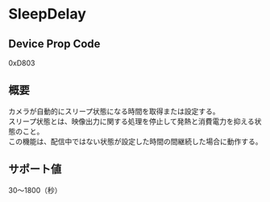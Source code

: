 # SleepDelay

## Device Prop Code

0xD803

## 概要

カメラが自動的にスリープ状態になる時間を取得または設定する。<BR>
スリープ状態とは、映像出力に関する処理を停止して発熱と消費電力を抑える状態のこと。<BR>
この機能は、配信中ではない状態が設定した時間の間継続した場合に動作する。


## サポート値

30〜1800（秒）
